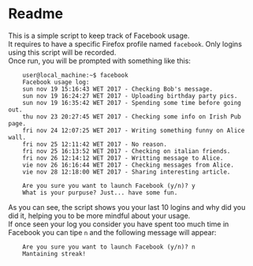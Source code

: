 # Readme
This is a simple script to keep track of Facebook usage.  
It requires to have a specific Firefox profile named `facebook`. Only logins using this script will be recorded.  
Once run, you will be prompted with something like this:

		user@local_machine:~$ facebook 
		Facebook usage log:
		sun nov 19 15:16:43 WET 2017 - Checking Bob's message.
		sun nov 19 16:24:27 WET 2017 - Uploading birthday party pics.
		sun nov 19 16:35:42 WET 2017 - Spending some time before going out.
		thu nov 23 20:27:45 WET 2017 - Checking some info on Irish Pub page.
		fri nov 24 12:07:25 WET 2017 - Writing something funny on Alice wall.
		fri nov 25 12:11:42 WET 2017 - No reason.
		fri nov 25 16:13:52 WET 2017 - Checking on italian friends.
		fri nov 26 12:14:12 WET 2017 - Writting message to Alice.
		vie nov 26 16:16:44 WET 2017 - Checking messages from Alice.
		vie nov 28 12:18:00 WET 2017 - Sharing interesting article.

		Are you sure you want to launch Facebook (y/n)? y
		What is your purpuse? Just... have some fun.

As you can see, the script shows you your last 10 logins and why did you did it, helping you to be more mindful about your usage.  
If once seen your log you consider you have spent too much time in Facebook you can tipe `n` and the following message will appear:
 
		Are you sure you want to launch Facebook (y/n)? n
		Mantaining streak!

